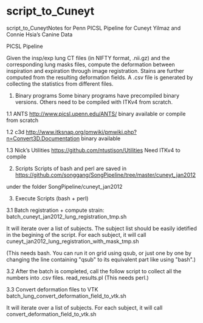 script_to_Cuneyt
================

script_to_CuneytNotes for Penn PICSL Pipeline for Cuneyt Yilmaz and Connie Hsia’s Canine Data

PICSL Pipeline

Given the insp/exp lung CT files (in NIFTY format, .nii.gz) and the corresponding lung masks files, compute the deformation between inspiration and expiration through image registration. Stains are further computed from the resulting deformation fields. A .csv file is generated by collecting the statistics from different files.

1.	Binary programs
Some binary programs have precompiled binary versions. Others need to be compiled with ITKv4 from scratch.

1.1 ANTS
	http://www.picsl.upenn.edu/ANTS/
	binary available or compile from scratch

1.2	c3d
http://www.itksnap.org/pmwiki/pmwiki.php?n=Convert3D.Documentation
	binary available

1.3	Nick’s Utilities
 https://github.com/ntustison/Utilities
	Need ITKv4 to compile
	
2.	Scripts
Scripts of bash and perl are saved in
https://github.com/songgang/SongPipeline/tree/master/cuneyt_jan2012

under the folder SongPipeline/cuneyt_jan2012

3.	Execute Scripts (bash + perl)

3.1 Batch registration + compute strain:
batch_cuneyt_jan2012_lung_registration_tmp.sh


It will iterate over a list of subjects. The subject list should be easily idetified in the begining of the script. For each subject, it will call 
cuneyt_jan2012_lung_registration_with_mask_tmp.sh

(This needs bash. You can run it on grid using qsub, or just one by one by changing the line containing "qsub" to its equivalent part like using "bash".)

3.2 After the batch is completed, call the follow script to collect all the numbers into .csv files.
	read_results.pl
(This needs perl.)

3.3 Convert deformation files to VTK
batch_lung_convert_deformation_field_to_vtk.sh

It will iterate over a list of subjects. For each subject, it will call
convert_deformation_field_to_vtk.sh



